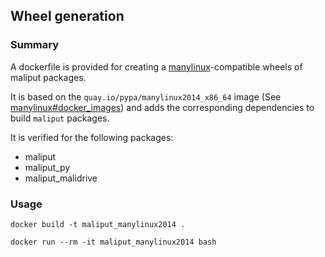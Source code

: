 ## Wheel generation

### Summary

A dockerfile is provided for creating a [manylinux](https://github.com/pypa/manylinux)-compatible wheels of maliput packages.


It is based on the `quay.io/pypa/manylinux2014_x86_64` image (See [manylinux#docker_images](https://github.com/pypa/manylinux#docker-images)) and adds the corresponding dependencies to build `maliput` packages.

It is verified for the following packages:
- maliput
- maliput_py
- maliput_malidrive

### Usage

```
docker build -t maliput_manylinux2014 .
```

```
docker run --rm -it maliput_manylinux2014 bash
```
